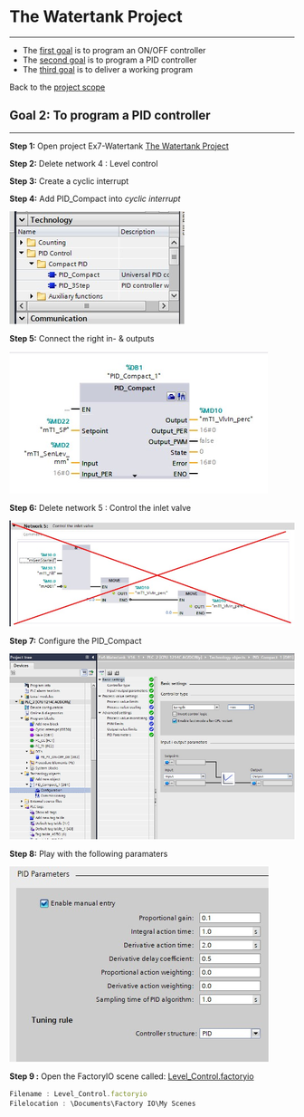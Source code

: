 # The Watertank Project
_____________________________________
-   The [first goal](../Ex04/Subchapter03_1.md) is to program an ON/OFF controller
-   The [second goal](../Ex04/Subchapter04.md) is to program a PID controller
-   The [third goal](../Ex04/Subchapter05.md) is to deliver a working program

Back to the [project scope](../Ex04/Subchapter03.md)

## Goal 2: To program a PID controller
_____________________________________

**Step 1:** Open project Ex7-Watertank
[The Watertank Project](./Ex04/Documents/Ex7-Watertank_V16.zap16)

**Step 2:** Delete network 4 : Level control

**Step 3:** Create a cyclic interrupt

**Step 4:** Add PID_Compact into *cyclic interrupt*

![PID Compact](../Ex04/Images/pidcompact.jpg)

**Step 5:** Connect the right in- & outputs

![PID Compact](../Ex04/Images/cyclicinterrupt.jpg)

**Step 6:**  Delete network 5 : Control the inlet valve

![Deleting](../Ex04/Images/deleted.jpg)

**Step 7:** Configure the PID_Compact

![PID Compact configuration](../Ex04/Images/configuration.jpg)

**Step 8:** Play with the following paramaters

![PID paramaters](../Ex04/Images/end.jpg)

**Step 9 :** Open the FactoryIO scene called:
[Level_Control.factoryio](./Ex04/Documents/Level_Control.factoryio)
```javascript
Filename : Level_Control.factoryio
Filelocation : \Documents\Factory IO\My Scenes
```
